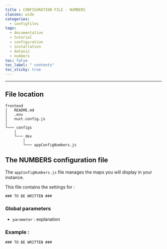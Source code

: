```yaml
---
title : CONFIGURATION FILE - NUMBERS
classes: wide
categories:
  - configfiles
tags:
  - documentation
  - tutorial
  - configuration
  - installation
  - dataviz
  - numbers
toc: false
toc_label: " contents"
toc_sticky: true
---
```


--------

## File location

```shell
frontend
│   README.md
│   .env
│   nuxt.config.js
│
└─── configs
    │
    └─── dev
        │
        └─── appConfigNumbers.js

```

## The NUMBERS configuration file

The `appConfigNumbers.js` file manages the maps you will display in your instance.

This file contains the settings for :

```shell
### TO BE WRITTEN ###
```

### Global parameters

- `parameter` : explanation

### Example :

```shell
### TO BE WRITTEN ###
```
